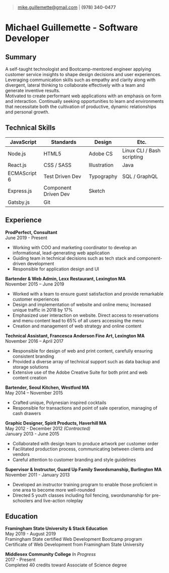 > [mike.guillemette@gmail.com](mailto:mike.guillemette@gmail.com) | __(978) 340-0477__
# Michael Guillemette - Software Developer

## Summary
A self-taught technologist and Bootcamp-mentored engineer applying customer service insights to shape design decisions and user experiences. Leveraging communication skills such as empathy and clarity along with divergent, lateral thinking to collaborate effectively with a team and generate inventive results.  
Motivated to create performant web applications with an emphasis on form and interaction. Continually seeking opportunities to learn and environments that necessitate both the cultivation of productive, dynamic relationships and personal growth. 

## Technical Skills
| JavaScript    | Standards               | Design               | Etc.                       |
| ------------- | ----------------------- | -------------------- | -------------------------- |
| Node.js       | HTML5                   | Adobe CS             | Linux CLI / Bash scripting |
| React.js      | CSS / SASS              | Illustration         | Java                       |
| ECMAScript 6  | Test Driven Dev         | Typography           | SQL / GraphQL              |
| Express.js    | Component Driven Dev    | Sketch               |                            |
| Gatsby.js     | Git                     |                      |                            |

## Experience
__ProdPerfect, Consultant__  
June 2019 - Present  
- Working with COO and marketing coordinator to develop an informational, lead-generating web application 
- Guiding team in technical decisions such as tech stack and component-driven development
- Responsible for application design and UI

__Bartender & Web Admin, Lexx Restaurant, Lexington MA__  
November 2015 – June 2019
 - Worked with a team to ensure guest satisfaction and provide remarkable customer experiences
 - Design and implementation of website and online menu; Increased unique traffic in 2018 by 17%
 - Emphasized user interaction on website. Direct access to reservations and menu content lead to 65% of all users accessing the menu
 - Creation and management of web strategy and online content
 
__Technical Assistant, Francesca Anderson Fine Art, Lexington MA__  
November 2016 – April 2017  
 - Responsible for design of web and print content, carefully ensuring consistent branding
 - Provided a diverse array of technical support such as data backup and storage solutions
 - Extensive use of the Adobe Creative Suite for both print and web content creation
 
__Bartender, Seoul Kitchen, Westford MA__  
May 2014 – November 2015  
 - Crafted unique, Polynesian inspired cocktails
 - Responsible for transactions and point of sale operation, managing of cash drawers

__Graphic Designer, Spirit Products, Haverhill MA__  
May 2012 - December 2012 _(Contracted)_  
January 2013 - June 2015  
- Collaborated with design team to produce artwork per customer order
- Facilitated production process, communicating between clients and vendors
- Careful attention to customer branding and style guidelines

__Supervisor & Instructor, Guard Up Family Swordsmanship, Burlington MA__  
November 2011 - January 2013  
- Developed an instructor training program to enable those proficient in one area to become more well-rounded
- Directed 5 youth classes including foil fencing, swordsmanship for pre-schoolers and live-action roleplay 

## Education
__Framingham State University & Stack Education__  
May 2019 - August 2019  
Framingham State certified Web Development Bootcamp program
Certificate of Web Development from Framingham State University

__Middlesex Community College__ _In Progress_  
2017 - Present  
Completed 40 credits toward Associate of Science degree
